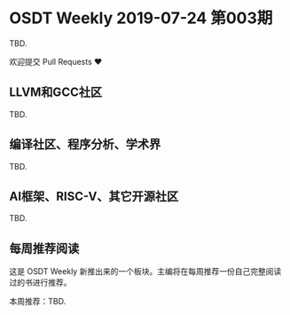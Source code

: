 # OSDT Weekly 2019-07-24 第003期

TBD.

欢迎提交 Pull Requests ❤️

## LLVM和GCC社区

TBD.

## 编译社区、程序分析、学术界

TBD.

## AI框架、RISC-V、其它开源社区

TBD.

## 每周推荐阅读

这是 OSDT Weekly 新推出来的一个板块。主编将在每周推荐一份自己完整阅读过的书进行推荐。

本周推荐：TBD.
